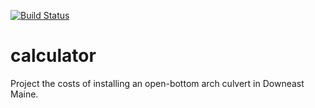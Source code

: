 [![Build Status](https://travis-ci.org/salmonhabitat/calculator.svg?branch=master)](https://travis-ci.org/salmonhabitat/calculator)

calculator
==========

Project the costs of installing an open-bottom arch culvert in Downeast Maine.
